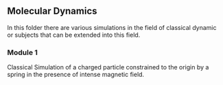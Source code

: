 ## Molecular Dynamics

In this folder there are various simulations in the field of classical dynamic or
subjects that can be extended into this field.

### **Module 1**
Classical Simulation of a charged particle constrained to the origin by a spring
in the presence of intense magnetic field.
